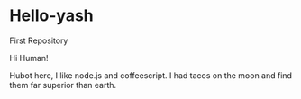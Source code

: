 # Hello-yash
First Repository


Hi Human!

Hubot here, I like node.js and coffeescript.
I had tacos on the moon and find them far superior than earth.
